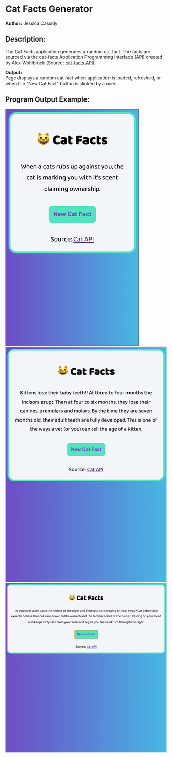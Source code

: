 # Cat Facts Generator
**Author:**     Jessica Cassidy

## Description: 
The Cat Facts application generates a random cat fact. The facts are sourced via the cat-facts Application Programming Interface (API) created by Alex Wohlbruck (Source: [cat-facts API](https://alexwohlbruck.github.io/cat-facts/)).

**Output:**     
Page displays a random cat fact when application is loaded, refreshed, or when the "New Cat Fact" button is clicked by a user.

## Program Output Example:
![](images/screenshot_program-output_1.png)\
![](images/screenshot_program-output_2.png)\
![](images/screenshot_program-output_3.png)
